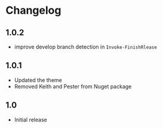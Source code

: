 # Changelog

## 1.0.2

* improve develop branch detection in `Invoke-FinishRlease`

## 1.0.1

* Updated the theme
* Removed Keith and Pester from Nuget package

## 1.0

* Initial release
